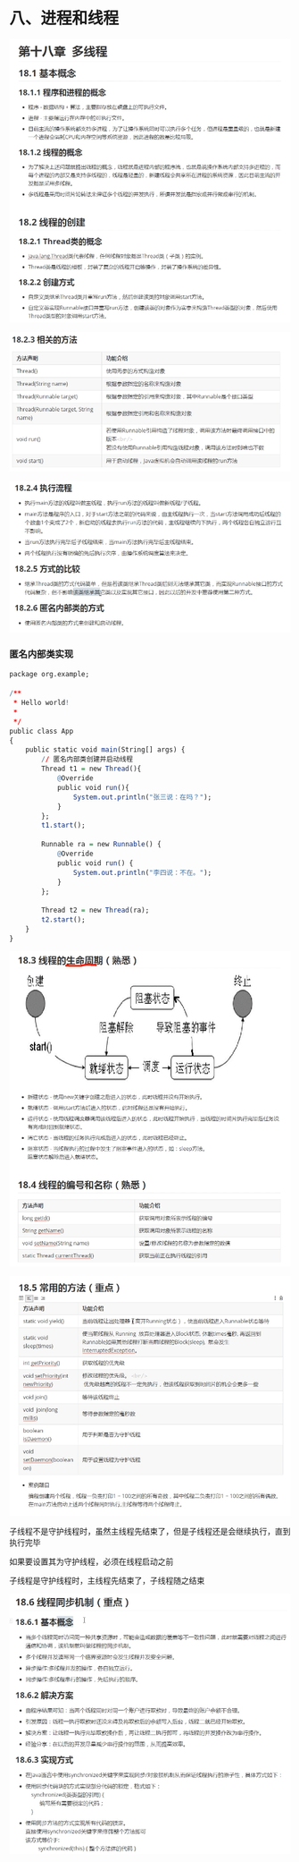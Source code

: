 # 八、进程和线程

![Untitled](%E5%85%AB%E3%80%81%E8%BF%9B%E7%A8%8B%E5%92%8C%E7%BA%BF%E7%A8%8B%20e9bc530f3fe64536aca4f957c1785d51/Untitled.png)

![Untitled](%E5%85%AB%E3%80%81%E8%BF%9B%E7%A8%8B%E5%92%8C%E7%BA%BF%E7%A8%8B%20e9bc530f3fe64536aca4f957c1785d51/Untitled%201.png)

![Untitled](%E5%85%AB%E3%80%81%E8%BF%9B%E7%A8%8B%E5%92%8C%E7%BA%BF%E7%A8%8B%20e9bc530f3fe64536aca4f957c1785d51/Untitled%202.png)

### 匿名内部类实现

```r
package org.example;

/**
 * Hello world!
 *
 */
public class App 
{
    public static void main(String[] args) {
        // 匿名内部类创建并启动线程
        Thread t1 = new Thread(){
            @Override
            public void run(){
                System.out.println("张三说：在吗？");
            }
        };
        t1.start();

        Runnable ra = new Runnable() {
            @Override
            public void run() {
                System.out.println("李四说：不在。");
            }
        };

        Thread t2 = new Thread(ra);
        t2.start();
    }
}
```

![Untitled](%E5%85%AB%E3%80%81%E8%BF%9B%E7%A8%8B%E5%92%8C%E7%BA%BF%E7%A8%8B%20e9bc530f3fe64536aca4f957c1785d51/Untitled%203.png)

![Untitled](%E5%85%AB%E3%80%81%E8%BF%9B%E7%A8%8B%E5%92%8C%E7%BA%BF%E7%A8%8B%20e9bc530f3fe64536aca4f957c1785d51/Untitled%204.png)

子线程不是守护线程时，虽然主线程先结束了，但是子线程还是会继续执行，直到执行完毕

如果要设置其为守护线程，必须在线程启动之前

子线程是守护线程时，主线程先结束了，子线程随之结束

![Untitled](%E5%85%AB%E3%80%81%E8%BF%9B%E7%A8%8B%E5%92%8C%E7%BA%BF%E7%A8%8B%20e9bc530f3fe64536aca4f957c1785d51/Untitled%205.png)